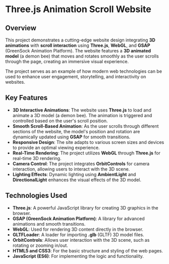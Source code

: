 # Three.js Animation Scroll Website

## Overview

This project demonstrates a cutting-edge website design integrating **3D animations** with **scroll interaction** using **Three.js**, **WebGL**, and **GSAP** (GreenSock Animation Platform). The website features a **3D animated model** (a demon bee) that moves and rotates smoothly as the user scrolls through the page, creating an immersive visual experience.

The project serves as an example of how modern web technologies can be used to enhance user engagement, storytelling, and interactivity on websites.

## Key Features

- **3D Interactive Animations**: The website uses **Three.js** to load and animate a 3D model (a demon bee). The animation is triggered and controlled based on the user's scroll position.
- **Smooth Scroll-Based Animation**: As the user scrolls through different sections of the website, the model's position and rotation are dynamically updated using **GSAP** for smooth transitions.
- **Responsive Design**: The site adapts to various screen sizes and devices to provide an optimal viewing experience.
- **Real-Time Rendering**: The project utilizes **WebGL** through **Three.js** for real-time 3D rendering.
- **Camera Control**: The project integrates **OrbitControls** for camera interaction, allowing users to interact with the 3D scene.
- **Lighting Effects**: Dynamic lighting using **AmbientLight** and **DirectionalLight** enhances the visual effects of the 3D model.

## Technologies Used

- **Three.js**: A powerful JavaScript library for creating 3D graphics in the browser.
- **GSAP (GreenSock Animation Platform)**: A library for advanced animations and smooth transitions.
- **WebGL**: Used for rendering 3D content directly in the browser.
- **GLTFLoader**: A loader for importing **.glb** (GLTF) 3D model files.
- **OrbitControls**: Allows user interaction with the 3D scene, such as rotating or zooming in/out.
- **HTML5 and CSS3**: For the basic structure and styling of the web pages.
- **JavaScript (ES6)**: For implementing the logic and functionality.

